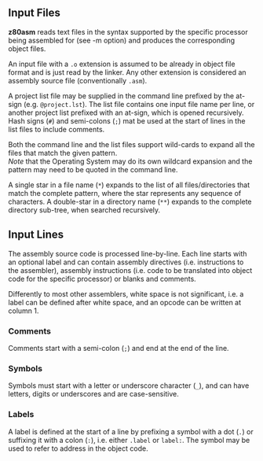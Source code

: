 ## Input Files

**z80asm** reads text files in the syntax supported by the specific processor being assembled for (see -m option) and produces the corresponding object files.

An input file with a ```.o``` extension is assumed to be already in object file format and is just read by the linker. Any other extension is considered an assembly source file (conventionally ```.asm```).

A project list file may be supplied in the command line prefixed by the at-sign (e.g. ```@project.lst```). The list file contains one input file name per line, or another project list prefixed with an at-sign, which is opened recursively. Hash signs (```#```) and semi-colons (```;```) mat be used at the start of lines in the list files to include comments.

Both the command line and the list files support wild-cards to expand all the files that match the given pattern.  
*Note* that the Operating System may do its own wildcard expansion and the pattern may need to be quoted in the command line.

A single star in a file name (```*```) expands to the list of all files/directories that match the complete pattern, where the star represents any sequence of characters. A double-star in a directory name (```**```) expands to the complete directory sub-tree, when searched recursively.

## Input Lines

The assembly source code is processed line-by-line. Each line starts with an optional label and can contain assembly directives (i.e. instructions to the assembler), assembly instructions (i.e. code to be translated into object code for the specific processor) or blanks and comments. 

Differently to most other assemblers, white space is not significant, i.e. a label can be defined after white space, and an opcode can be written at column 1.

### Comments

Comments start with a semi-colon (```;```) and end at the end of the line.

### Symbols

Symbols must start with a letter or underscore character (```_```), and can have letters, digits or underscores and are case-sensitive.

### Labels

A label is defined at the start of a line by prefixing a symbol with a dot (```.```) or suffixing it with a colon (```:```), i.e. either ```.label``` or ```label:```. The symbol may be used to refer to address in the object code.
